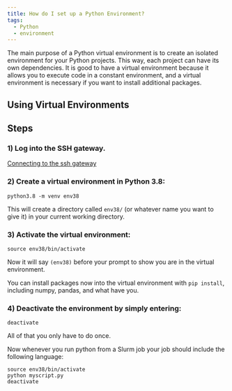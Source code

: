 ```yaml
---
title: How do I set up a Python Environment?
tags:
  - Python
  - environment
---
```

The main purpose of a Python virtual environment is to create an isolated environment for your Python projects. This way, each project can have its own dependencies. It is good to have a virtual environment because it allows you to execute code in a constant environment, and a virtual environment is necessary if you want to install additional packages.             
## Using Virtual Environments 
## Steps
### 1) Log into the SSH gateway.
[Connecting to the ssh gateway](https://cyberhelp.sesync.org/faq/how-to-access-linux-resources.html)
### 2) Create a virtual environment in Python 3.8:
```
python3.8 -m venv env38
```

This will create a directory called `env38/` (or whatever name you want to give it) in your current working directory.

### 3) Activate the virtual environment:
```
source env38/bin/activate
```

Now it will say `(env38)` before your prompt to show you are in the virtual environment.

You can install packages now into the virtual environment with `pip install`, including numpy, pandas, and what have you.

### 4) Deactivate the environment by simply entering:
```
deactivate
```

All of that you only have to do once.

Now whenever you run python from a Slurm job your job should include the following language:
```
source env38/bin/activate
python myscript.py
deactivate
```


